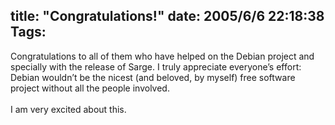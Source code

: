 title: "Congratulations!"
date: 2005/6/6 22:18:38
Tags: 
---
Congratulations to all of them who have helped on the Debian project
and specially with the release of Sarge. I truly appreciate everyone&#8217;s
effort: Debian wouldn&#8217;t be the nicest (and beloved, by myself) free
software project without all the people involved.<br/><br/>
I am very excited about this. <br/><br/><br/>
